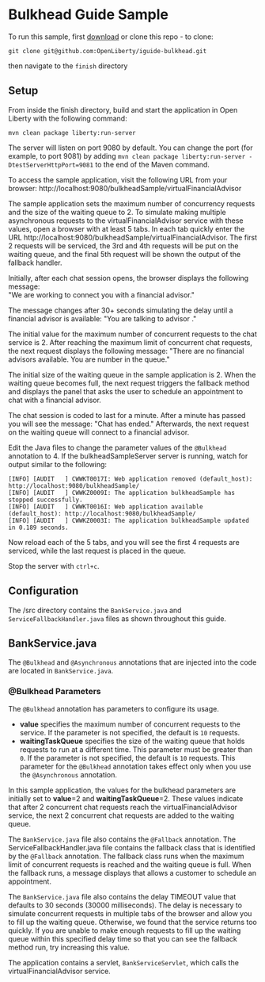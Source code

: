 # Bulkhead Guide Sample

To run this sample, first [download](https://github.com/OpenLiberty/iguide-bulkhead/archive/master.zip) or clone this repo - to clone:
```
git clone git@github.com:OpenLiberty/iguide-bulkhead.git
```
then navigate to the `finish` directory

## Setup


From inside the finish directory, build and start the application in Open Liberty with the following command:
```
mvn clean package liberty:run-server
```
The server will listen on port 9080 by default. You can change the port (for example, to port 9081) by adding `mvn clean package liberty:run-server -DtestServerHttpPort=9081` to the end of the Maven command.

To access the sample application, visit the following URL from your browser:
      http://localhost:9080/bulkheadSample/virtualFinancialAdvisor

The sample application sets the maximum number of concurrency requests and the size of the waiting queue to 2. To simulate making multiple asynchronous requests to the virtualFinancialAdvisor service with these values, open a browser with at least 5 tabs. In each tab quickly enter the URL http://localhost:9080/bulkheadSample/virtualFinancialAdvisor. The first 2 requests will be serviced, the 3rd and 4th requests will be put on the waiting queue, and the final 5th request will be shown the output of the fallback handler.

Initially, after each chat session opens, the browser displays the following message:  
      "We are working to connect you with a financial advisor." 

The message changes after 30+ seconds simulating the delay until a financial advisor is available:
      "You are talking to advisor <number>."
 
The initial value for the maximum number of concurrent requests to the chat service is 2. After reaching the maximum limit of concurrent chat requests, the next request displays the following message:
      "There are no financial advisors available. You are number <number> in the queue."

The initial size of the waiting queue in the sample application is 2. When the waiting queue becomes full, the next request triggers the fallback method and displays the panel that asks the user to schedule an appointment to chat with a financial advisor.

The chat session is coded to last for a minute.  After a minute has passed you will see the message:
      "Chat has ended."
Afterwards, the next request on the waiting queue will connect to a financial advisor.      

Edit the Java files to change the parameter values of the `@Bulkhead` annotation to 4. If the bulkheadSampleServer server is running, watch for output similar to the following: 
```
[INFO] [AUDIT   ] CWWKT0017I: Web application removed (default_host): http://localhost:9080/bulkheadSample/
[INFO] [AUDIT   ] CWWKZ0009I: The application bulkheadSample has stopped successfully.
[INFO] [AUDIT   ] CWWKT0016I: Web application available (default_host): http://localhost:9080/bulkheadSample/
[INFO] [AUDIT   ] CWWKZ0003I: The application bulkheadSample updated in 0.189 seconds.
```
Now reload each of the 5 tabs, and you will see the first 4 requests are serviced, while the last request is placed in the queue.

Stop the server with `ctrl+c`.

## Configuration

The <extract-directory>/src directory contains the `BankService.java` and `ServiceFallbackHandler.java` files as shown throughout this guide. 

## BankService.java
The `@Bulkhead` and `@Asynchronous` annotations that are injected into the code are located in `BankService.java`. 

### @Bulkhead Parameters
The `@Bulkhead` annotation has parameters to configure its usage.
* **value** specifies the maximum number of concurrent requests to the service. If the parameter is not specified, the default is `10` requests.
* **waitingTaskQueue** specifies the size of the waiting queue that holds requests to run at a different time. This parameter must be greater than `0`. If the parameter is not specified, the default is `10` requests. This parameter for the `@Bulkhead` annotation takes effect only when you use the `@Asynchronous` annotation.

In this sample application, the values for the bulkhead parameters are initially set to **value**=2 and **waitingTaskQueue**=2. These values indicate that after 2 concurrent chat requests reach the virtualFinancialAdvisor service, the next 2 concurrent chat requests are added to the waiting queue.

The `BankService.java` file also contains the `@Fallback` annotation. The ServiceFallbackHandler.java file contains the fallback class that is identified by the `@Fallback` annotation. The fallback class runs when the maximum limit of concurrent requests is reached and the waiting queue is full. When the fallback runs, a message displays that allows a customer to schedule an appointment.

The `BankService.java` file also contains the delay TIMEOUT value that defaults to 30 seconds (30000 milliseconds). The delay is necessary to simulate concurrent requests in multiple tabs of the browser and allow you to fill up the waiting queue. Otherwise, we found that the service returns too quickly. If you are unable to make enough requests to fill up the waiting queue within this specified delay time so that you can see the fallback method run, try increasing this value. 

The application contains a servlet, `BankServiceServlet`, which calls the virtualFinancialAdvisor service.